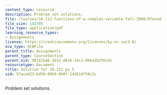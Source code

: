 ```yaml
---
content_type: resource
description: Problem set solutions.
file: /courses/18-112-functions-of-a-complex-variable-fall-2008/97aced23bd5009b98b0f143610f59c2c_ps5.pdf
file_size: 141785
file_type: application/pdf
learning_resource_types:
- Assignments
license: https://creativecommons.org/licenses/by-nc-sa/4.0/
ocw_type: OCWFile
parent_title: Assignments
parent_type: CourseSection
parent_uid: 90101b46-3632-d6c6-14c1-866a3b2f6cd1
resourcetype: Document
title: Solution for 18.112 ps 5
uid: 97aced23-bd50-09b9-8b0f-143610f59c2c
---
```

Problem set solutions.
